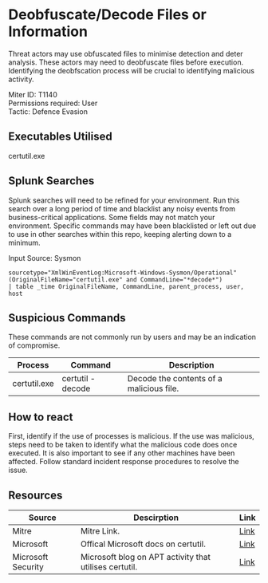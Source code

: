 # Deobfuscate/Decode Files or Information
Threat actors may use obfuscated files to minimise detection and deter analysis. These actors may need to deobfuscate files before execution. Identifying the deobfscation process will be crucial to identifying malicious activity. 

Miter ID: T1140  
Permissions required: User  
Tactic: Defence Evasion  

## Executables Utilised
certutil.exe

## Splunk Searches
Splunk searches will need to be refined for your environment. Run this search over a long period of time and blacklist any noisy events from business-critical applications. Some fields may not match your environment. Specific commands may have been blacklisted or left out due to use in other searches within this repo, keeping alerting down to a minimum.

Input Source: Sysmon
```
sourcetype="XmlWinEventLog:Microsoft-Windows-Sysmon/Operational"
(OriginalFileName="certutil.exe" and CommandLine="*decode*") 
| table _time OriginalFileName, CommandLine, parent_process, user, host
```

## Suspicious Commands
These commands are not commonly run by users and may be an indication of compromise.

| Process  | Command | Description
| ------------- | ------------- | -------- | 
|certutil.exe |certutil -decode |Decode the contents of a malicious file. |

## How to react
First, identify if the use of processes is malicious. If the use was malicious, steps need to be taken to identify what the malicious code does once executed. It is also important to see if any other machines have been affected. Follow standard incident response procedures to resolve the issue. 

## Resources

| Source | Descirption | Link | 
| --- | --- | --- |
|Mitre |Mitre Link. |[Link](https://attack.mitre.org/techniques/T1140/) |
| Microsoft  |Offical Microsoft docs on certutil.   |[Link](https://docs.microsoft.com/en-us/windows-server/administration/windows-commands/certutil) |
| Microsoft Security  |Microsoft blog on APT activity that utilises certutil.|[Link](https://www.microsoft.com/security/blog/2019/07/08/dismantling-a-fileless-campaign-microsoft-defender-atp-next-gen-protection-exposes-astaroth-attack/) |
